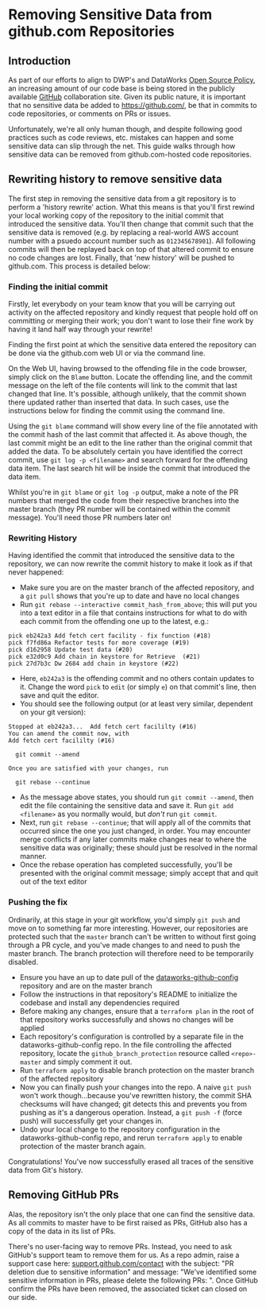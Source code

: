 # Removing Sensitive Data from github.com Repositories

## Introduction

As part of our efforts to align to DWP's and DataWorks [Open Source Policy](https://github.com/dwp/dataworks-open-source-policy), an increasing amount of our code base is being stored in the publicly available [GitHub](https://github.com/) collaboration site.  Given its public nature, it is important that no sensitive data be added to https://github.com/, be that in commits to code repositories, or comments on PRs or issues.

Unfortunately, we're all only human though, and despite following good practices such as code reviews, etc. mistakes can happen and some sensitive data can slip through the net.  This guide walks through how sensitive data can be removed from github.com-hosted code repositories.

## Rewriting history to remove sensitive data

The first step in removing the sensitive data from a git repository is to perform a 'history rewrite' action. What this means is that you'll first rewind your local working copy of the repository to the initial commit that introduced the sensitive data. You'll then change that commit such that the sensitive data is removed (e.g. by replacing a real-world AWS account number with a psuedo account number such as `012345678901`). All following commits will then be replayed back on top of that altered commit to ensure no code changes are lost. Finally, that  'new history' will be pushed to github.com. This process is detailed below:

### Finding the initial commit

Firstly, let everybody on your team know that you will be carrying out activity on the affected repository and kindly request that people hold off on committing or merging their work; you don't want to lose their fine work by having it land half way through your rewrite!

Finding the first point at which the sensitive data entered the repository can be done via the github.com web UI or via the command line.

On the Web UI, having browsed to the offending file in the code browser, simply click on the `Blame` button.  Locate the offending line, and the commit message on the left of the file contents will link to the commit that last changed that line. It's possible, although unlikely, that the commit shown there updated rather than inserted that data. In such cases, use the instructions below for finding the commit using the command line.

Using the `git blame` command will show every line of the file annotated with the commit hash of the last commit that affected it. As above though, the last commit might be an edit to the line rather than the original commit that added the data.  To be absolutely certain you have identified the correct commit, use `git log -p <filename>`  and search forward for the offending data item.  The last search hit will be inside the commit that introduced the data item.

Whilst you're in `git blame` or `git log -p` output, make a note of the PR numbers that merged the code from their respective branches into the master branch (they PR number will be contained within the commit message).  You'll need those PR numbers later on!

### Rewriting History

Having identified the commit that introduced the sensitive data to the repository, we can now rewrite the commit history to make it look as if that never happened:

* Make sure you are on the master branch of the affected repository, and a `git pull` shows that you're up to date and have no local changes
* Run `git rebase --interactive commit_hash_from_above`; this will put you into a text editor in a file that contains instructions for what to do with each commit from the offending one up to the latest, e.g.:

```
pick eb242a3 Add fetch cert facility - fix function (#18)
pick f7fd86a Refactor tests for more coverage (#19)
pick d162958 Update test data (#20)
pick e32d0c9 Add chain in keystore for Retrieve  (#21)
pick 27d7b3c Dw 2684 add chain in keystore (#22)
```
* Here, `eb242a3` is the offending commit and no others contain updates to it.  Change the word `pick` to `edit` (or simply `e`) on that commit's line, then save and quit the editor.
* You should see the following output (or at least very similar, dependent on your git version):
```
Stopped at eb242a3...  Add fetch cert facililty (#16)
You can amend the commit now, with
Add fetch cert facililty (#16)

  git commit --amend

Once you are satisfied with your changes, run

  git rebase --continue
```
* As the message above states, you should run `git commit --amend`, then edit the file containing the sensitive data and save it. Run `git add <filename>` as you normally would, but *don't* run `git commit`.
* Next, run `git rebase --continue`; that will apply all of the commits that occurred since the one you just changed, in order.  You may encounter merge conflicts if any later commits make changes near to where the sensitive data was originally; these should just be resolved in the normal manner.
* Once the rebase operation has completed successfully, you'll be presented with the original commit message; simply accept that and quit out of the text editor

### Pushing the fix

Ordinarily, at this stage in your git workflow, you'd simply `git push` and move on to something far more interesting.  However, our repositories are protected such that the `master` branch can't be written to without first going through a PR cycle, and you've made changes to and need to push the master branch. The branch protection will therefore need to be temporarily disabled.

* Ensure you have an up to date pull of the [dataworks-github-config](https://github.com/dwp/dataworks-github-config) repository and are on the master branch
* Follow the instructions in that repository's README to initialize the codebase and install any dependencies required
* Before making any changes, ensure that a `terraform plan` in the root of that repository works successfully and shows no changes will be applied
* Each repository's configuration is controlled by a separate file in the dataworks-github-config repo.  In the file controlling the affected repository, locate the `github_branch_protection` resource called `<repo>-master` and simply comment it out.
* Run `terraform apply` to disable branch protection on the master branch of the affected repository
* Now you can finally push your changes into the repo.  A naive `git push` won't work though...because you've rewritten history, the commit SHA checksums will have changed; git detects this and prevents you from pushing as it's a dangerous operation.  Instead, a `git push -f` (force push) will successfully get your changes in.
* Undo your local change to the repository configuration in the dataworks-github-config repo, and rerun `terraform apply` to enable protection of the master branch again.

Congratulations! You've now successfully erased all traces of the sensitive data from Git's history.

## Removing GitHub PRs

Alas, the repository isn't the only place that one can find the sensitive data.  As all commits to master have to be first raised as PRs, GitHub also has a copy of the data in its list of PRs.

There's no user-facing way to remove PRs. Instead, you need to ask GitHub's support team to remove them for us. As a repo admin, raise a support case here: [support.github.com/contact](https://support.github.com/contact) with the subject: "PR deletion due to sensitive information" and message: "We've identified some sensitive information in PRs, please delete the following PRs: <urls>".  Once GitHub confirm the PRs have been removed, the associated ticket can closed on our side.
